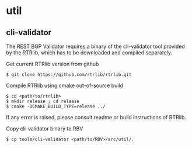 # util

## cli-validator

The REST BGP Validator requires a binary of the cli-validator tool provided by
the RTRlib, which has to be downloaded and compiled separately.

Get current RTRlib version from github

    $ git clone https://github.com/rtrlib/rtrlib.git

Compile RTRlib using cmake out-of-source build

    $ cd <path/to/rtrlib>
    $ mkdir release ; cd release
    $ cmake -DCMAKE_BUILD_TYPE=release ../

If any error is raised, please consult readme or build instructions of RTRlib.

Copy cli-validator binary to RBV

    $ cp tools/cli-validator <path/to/RBV>/src/util/.
